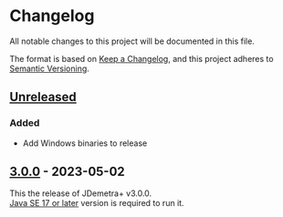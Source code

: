 # Changelog

All notable changes to this project will be documented in this file.

The format is based on [Keep a Changelog](https://keepachangelog.com/en/1.0.0/), and this project adheres
to [Semantic Versioning](https://semver.org/spec/v2.0.0.html).

## [Unreleased]

### Added

- Add Windows binaries to release

## [3.0.0] - 2023-05-02

This the release of JDemetra+ v3.0.0.  
[Java SE 17 or later](https://adoptium.net/) version is required to run it.

[Unreleased]: https://github.com/jdemetra/jd3-main/compare/v3.0.0...HEAD
[3.0.0]: https://github.com/jdemetra/jd3-main/releases/tag/v3.0.0
